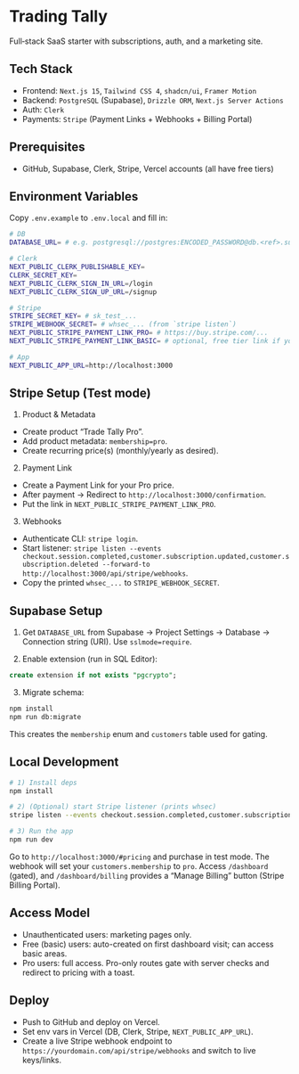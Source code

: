 # Trading Tally

Full‑stack SaaS starter with subscriptions, auth, and a marketing site.

## Tech Stack

- Frontend: `Next.js 15`, `Tailwind CSS 4`, `shadcn/ui`, `Framer Motion`
- Backend: `PostgreSQL` (Supabase), `Drizzle ORM`, `Next.js Server Actions`
- Auth: `Clerk`
- Payments: `Stripe` (Payment Links + Webhooks + Billing Portal)

## Prerequisites

- GitHub, Supabase, Clerk, Stripe, Vercel accounts (all have free tiers)

## Environment Variables

Copy `.env.example` to `.env.local` and fill in:

```bash
# DB
DATABASE_URL= # e.g. postgresql://postgres:ENCODED_PASSWORD@db.<ref>.supabase.co:5432/postgres?sslmode=require

# Clerk
NEXT_PUBLIC_CLERK_PUBLISHABLE_KEY=
CLERK_SECRET_KEY=
NEXT_PUBLIC_CLERK_SIGN_IN_URL=/login
NEXT_PUBLIC_CLERK_SIGN_UP_URL=/signup

# Stripe
STRIPE_SECRET_KEY= # sk_test_...
STRIPE_WEBHOOK_SECRET= # whsec_... (from `stripe listen`)
NEXT_PUBLIC_STRIPE_PAYMENT_LINK_PRO= # https://buy.stripe.com/...
NEXT_PUBLIC_STRIPE_PAYMENT_LINK_BASIC= # optional, free tier link if you use one

# App
NEXT_PUBLIC_APP_URL=http://localhost:3000
```

## Stripe Setup (Test mode)

1) Product & Metadata
- Create product “Trade Tally Pro”.
- Add product metadata: `membership=pro`.
- Create recurring price(s) (monthly/yearly as desired).

2) Payment Link
- Create a Payment Link for your Pro price.
- After payment → Redirect to `http://localhost:3000/confirmation`.
- Put the link in `NEXT_PUBLIC_STRIPE_PAYMENT_LINK_PRO`.

3) Webhooks
- Authenticate CLI: `stripe login`.
- Start listener: `stripe listen --events checkout.session.completed,customer.subscription.updated,customer.subscription.deleted --forward-to http://localhost:3000/api/stripe/webhooks`.
- Copy the printed `whsec_...` to `STRIPE_WEBHOOK_SECRET`.

## Supabase Setup

1) Get `DATABASE_URL` from Supabase → Project Settings → Database → Connection string (URI). Use `sslmode=require`.

2) Enable extension (run in SQL Editor):

```sql
create extension if not exists "pgcrypto";
```

3) Migrate schema:

```bash
npm install
npm run db:migrate
```

This creates the `membership` enum and `customers` table used for gating.

## Local Development

```bash
# 1) Install deps
npm install

# 2) (Optional) start Stripe listener (prints whsec)
stripe listen --events checkout.session.completed,customer.subscription.updated,customer.subscription.deleted --forward-to http://localhost:3000/api/stripe/webhooks

# 3) Run the app
npm run dev
```

Go to `http://localhost:3000/#pricing` and purchase in test mode. The webhook will set your `customers.membership` to `pro`. Access `/dashboard` (gated), and `/dashboard/billing` provides a “Manage Billing” button (Stripe Billing Portal).

## Access Model

- Unauthenticated users: marketing pages only.
- Free (basic) users: auto-created on first dashboard visit; can access basic areas.
- Pro users: full access. Pro-only routes gate with server checks and redirect to pricing with a toast.

## Deploy

- Push to GitHub and deploy on Vercel.
- Set env vars in Vercel (DB, Clerk, Stripe, `NEXT_PUBLIC_APP_URL`).
- Create a live Stripe webhook endpoint to `https://yourdomain.com/api/stripe/webhooks` and switch to live keys/links.